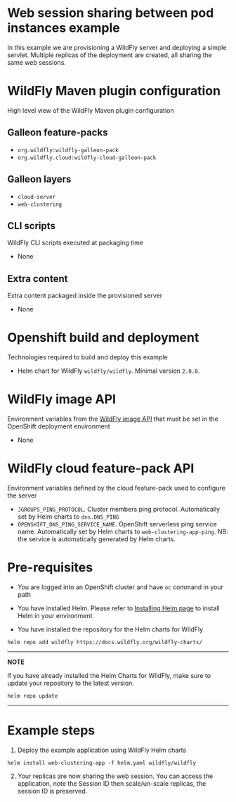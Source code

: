 # Web session sharing between pod instances example

In this example we are provisioning a WildFly server and deploying a simple servlet.
Multiple replicas of the deployment are created, all sharing the same web sessions.

# WildFly Maven plugin configuration
High level view of the WildFly Maven plugin configuration

## Galleon feature-packs

* `org.wildfly:wildfly-galleon-pack`
* `org.wildfly.cloud:wildfly-cloud-galleon-pack`

## Galleon layers

* `cloud-server`
* `web-clustering`

## CLI scripts
WildFly CLI scripts executed at packaging time

* None

## Extra content
Extra content packaged inside the provisioned server

* None

# Openshift build and deployment
Technologies required to build and deploy this example

* Helm chart for WildFly `wildfly/wildfly`. Minimal version `2.0.0`.

# WildFly image API
Environment variables from the [WildFly image API](https://github.com/wildfly/wildfly-cekit-modules/blob/main/jboss/container/wildfly/run/api/module.yaml) that must be set in the OpenShift deployment environment

* None

# WildFly cloud feature-pack API
Environment variables defined by the cloud feature-pack used to configure the server

* `JGROUPS_PING_PROTOCOL`. Cluster members ping protocol. Automatically set by Helm charts to `dns.DNS_PING`
* `OPENSHIFT_DNS_PING_SERVICE_NAME`. OpenShift serverless ping service name.  Automatically set by Helm charts to `web-clustering-app-ping`. 
NB: the service is automatically generated by Helm charts.

# Pre-requisites

* You are logged into an OpenShift cluster and have `oc` command in your path

* You have installed Helm. Please refer to [Installing Helm page](https://helm.sh/docs/intro/install/) to install Helm in your environment

* You have installed the repository for the Helm charts for WildFly

 ```
helm repo add wildfly https://docs.wildfly.org/wildfly-charts/
```
----
**NOTE**

If you have already installed the Helm Charts for WildFly, make sure to update your repository to the latest version.

```
helm repo update
```
----

# Example steps

1. Deploy the example application using WildFly Helm charts

```
helm install web-clustering-app -f helm.yaml wildfly/wildfly
```

2. Your replicas are now sharing the web session. You can access the application, note the Session ID then scale/un-scale replicas, the session ID is preserved.